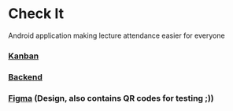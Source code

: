 # Check It
Android application making lecture attendance easier for everyone

### [Kanban](https://github.com/Munkkeli/SRCWH/projects/1)
### [Backend](https://github.com/Munkkeli/SRCWH-B)
### [Figma](https://www.figma.com/file/xmdq9LYDhkflMUvVRzxof3/SRCWH?node-id=0%3A1) (Design, also contains QR codes for testing ;))
